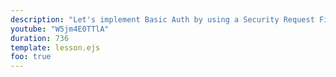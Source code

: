 ```yaml
---
description: "Let's implement Basic Auth by using a Security Request Filter and have clients login using a user ID and password."
youtube: "W5jm4E0TTlA"
duration: 736
template: lesson.ejs
foo: true
---
```

